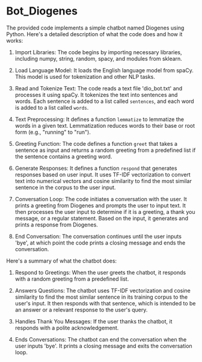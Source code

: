 # Bot_Diogenes
The provided code implements a simple chatbot named Diogenes using Python. Here's a detailed description of what the code does and how it works:

1. Import Libraries: The code begins by importing necessary libraries, including numpy, string, random, spacy, and modules from sklearn.

2. Load Language Model: It loads the English language model from spaCy. This model is used for tokenization and other NLP tasks.

3. Read and Tokenize Text: The code reads a text file 'dio_bot.txt' and processes it using spaCy. It tokenizes the text into sentences and words. Each sentence is added to a list called `sentences`, and each word is added to a list called `words`.

4. Text Preprocessing: It defines a function `lemmatize` to lemmatize the words in a given text. Lemmatization reduces words to their base or root form (e.g., "running" to "run").

5. Greeting Function: The code defines a function `greet` that takes a sentence as input and returns a random greeting from a predefined list if the sentence contains a greeting word.

6. Generate Responses: It defines a function `respond` that generates responses based on user input. It uses TF-IDF vectorization to convert text into numerical vectors and cosine similarity to find the most similar sentence in the corpus to the user input.

7. Conversation Loop: The code initiates a conversation with the user. It prints a greeting from Diogenes and prompts the user to input text. It then processes the user input to determine if it is a greeting, a thank you message, or a regular statement. Based on the input, it generates and prints a response from Diogenes.

8. End Conversation: The conversation continues until the user inputs 'bye', at which point the code prints a closing message and ends the conversation.

Here's a summary of what the chatbot does:

1. Respond to Greetings: When the user greets the chatbot, it responds with a random greeting from a predefined list.

2. Answers Questions: The chatbot uses TF-IDF vectorization and cosine similarity to find the most similar sentence in its training corpus to the user's input. It then responds with that sentence, which is intended to be an answer or a relevant response to the user's query.

3. Handles Thank You Messages: If the user thanks the chatbot, it responds with a polite acknowledgement.

4. Ends Conversations: The chatbot can end the conversation when the user inputs 'bye'. It prints a closing message and exits the conversation loop.
